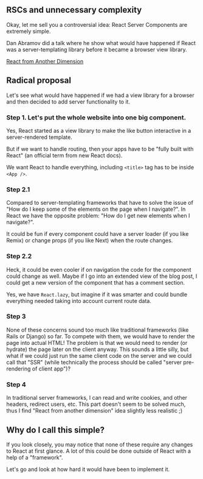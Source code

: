 ## RSCs and unnecessary complexity

Okay, let me sell you a controversial idea: React Server Components are extremely simple.

Dan Abramov did a talk where he show what would have happened if React was a server-templating library before it became a browser view library.

[React from Another Dimension](https://www.youtube.com/watch?v=zMf_xeGPn6s)

<!-- Side note: we actually know what would have happened. It would have looked more like [MarkoJS](https://markojs.com/) or [Astro](https://astro.build/) than RSCs. So I propose you a simpler way of looking at it. -->

## Radical proposal

Let's see what would have happened if we had a view library for a browser and then decided to add server functionality to it.

### Step 1. Let's put the whole website into one big component.

Yes, React started as a view library to make the like button interactive in a server-rendered template.

But if we want to handle routing, then your apps have to be "fully built with React" (an official term from new React docs).

We want React to handle everything, including `<title>` tag has to be inside `<App />`.

<!-- Side note: again, that goes pretty much the opposite of how islands work. In islands you want the view library to take over just a small island, keeping everything else static -->

### Step 2.1

Compared to server-templating frameworks that have to solve the issue of "How do I keep some of the elements on the page when I navigate?". In React we have the opposite problem: "How do I get new elements when I navigate?".

It could be fun if every component could have a server loader (if you like Remix) or change props (if you like Next) when the route changes.

### Step 2.2

Heck, it could be even cooler if on navigation the code for the component could change as well. Maybe if I go into an extended view of the blog post, I could get a new version of the component that has a comment section.

Yes, we have `React.lazy`, but imagine if it was smarter and could bundle everything needed taking into account current route data.

### Step 3

None of these concerns sound too much like traditional frameworks (like Rails or Django) so far. To compete with them, we would have to render the page into actual HTML! The problem is that we would need to render (or hydrate) the page later on the client anyway. This sounds a little silly, but what if we could just run the same client code on the server and we could call that "SSR" (while technically the process should be called "server pre-rendering of client app")?

### Step 4

In traditional server frameworks, I can read and write cookies, and other headers, redirect users, etc. This part doesn't seem to be solved much, thus I find "React from another dimension" idea slightly less realistic ;)

## Why do I call this simple?

If you look closely, you may notice that none of these require any changes to React at first glance. A lot of this could be done outside of React with a help of a "framework".

Let's go and look at how hard it would have been to implement it.
